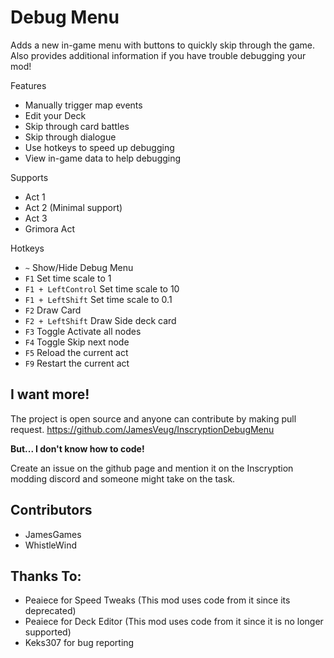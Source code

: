 # Debug Menu

Adds a new in-game menu with buttons to quickly skip through the game.
Also provides additional information if you have trouble debugging your mod!

Features
- Manually trigger map events
- Edit your Deck
- Skip through card battles
- Skip through dialogue
- Use hotkeys to speed up debugging
- View in-game data to help debugging

Supports
- Act 1
- Act 2 (Minimal support)
- Act 3
- Grimora Act


Hotkeys
- `~` Show/Hide Debug Menu
- `F1` Set time scale to 1
- `F1 + LeftControl` Set time scale to 10
- `F1 + LeftShift` Set time scale to 0.1
- `F2` Draw Card
- `F2 + LeftShift` Draw Side deck card
- `F3` Toggle Activate all nodes
- `F4` Toggle Skip next node
- `F5` Reload the current act
- `F9` Restart the current act


## I want more!

The project is open source and anyone can contribute by making pull request.
https://github.com/JamesVeug/InscryptionDebugMenu

**But... I don't know how to code!**

Create an issue on the github page and mention it on the Inscryption modding discord and someone might take on the task.


## Contributors
- JamesGames
- WhistleWind


## Thanks To:
- Peaiece for Speed Tweaks (This mod uses code from it since its deprecated)
- Peaiece for Deck Editor (This mod uses code from it since it is no longer supported)
- Keks307 for bug reporting
